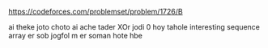 https://codeforces.com/problemset/problem/1726/B


ai theke joto choto ai ache tader XOr jodi 0 hoy tahole interesting sequence
array er sob jogfol m er soman hote hbe